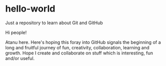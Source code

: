 # hello-world
Just a repository to learn about Git and GitHub

Hi people!

Atanu here. Here's hoping this foray into GitHub signals the
beginning of a long and fruitful journey of fun, creativity,
collaboration, learning and growth. Hope I create and
collaborate on stuff which is interesting, fun and/or useful.
